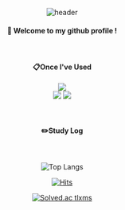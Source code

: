 <div align="center">
  
![header](https://capsule-render.vercel.app/api?type=waving&color=daa520&height=230&section=hearder&text=Welcome&desc=Dong's&nbsp;Github&nbsp;Profile&descSize=19&descAlignY=51&descAlign=57&fontColor=FFFFFF&fontSize=70&animation=fadeIn&fontAlignY=37)
  
#### 👋 Welcome to my github profile !
  
  <br/>
  
#### 📋Once I've Used
<img src="https://img.shields.io/badge/github-181717?style=for-the-badge&logo=github&logoColor=white"> <br/>
<img src="https://img.shields.io/badge/Python-3776AB?style=flat-square&logo=Python&logoColor=white"/>
<img src="https://img.shields.io/badge/VSCode-007ACC?style=for-the badge&logo=VisualStudioCode&logoColor=white">

  <br/>

####  ✏️Study Log
  
  <br/>
  
![Top Langs](https://github-readme-stats.vercel.app/api/top-langs/?username=tlxms&layout=compact)
  
[![Hits](https://hits.seeyoufarm.com/api/count/incr/badge.svg?url=https%3A%2F%2Fgithub.com%2Fgjbae1212%2Fhit-counter&count_bg=%2379C83D&title_bg=%23555555&icon=&icon_color=%23E7E7E7&title=hits&edge_flat=false)](https://hits.seeyoufarm.com)
  
[![Solved.ac
tlxms](http://mazassumnida.wtf/api/mini/generate_badge?boj={handle})](https://solved.ac/{handle})
  

</div>
